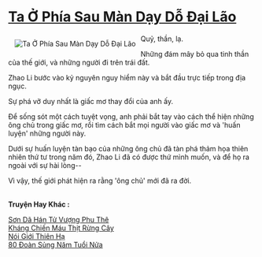 <a href="https://truyentiki.com/ta-o-phia-sau-man-day-do-dai-lao.33560/" title="Ta Ở Phía Sau Màn Dạy Dỗ Đại Lão"><h1>Ta Ở Phía Sau Màn Dạy Dỗ Đại Lão</h1></a><div style="display:table"><img align="right" style="float: left; padding: 10px;" src="https://truyentiki.com/a/img/str/src/ta-o-phia-sau-man-day-do-dai-lao-1591156736.jpg" alt="Ta Ở Phía Sau Màn Dạy Dỗ Đại Lão">Quỷ, thần, lạ. <p></p> Những đám mây bỏ qua tinh thần của thế giới, và những người đi trên trái đất. <p></p> Zhao Li bước vào kỷ nguyên nguy hiểm này và bắt đầu trực tiếp trong địa ngục. <p></p> Sự phá vỡ duy nhất là giấc mơ thay đổi của anh ấy. <p></p> Để sống sót một cách tuyệt vọng, anh phải bắt tay vào cách thể hiện những ông chủ trong giấc mơ, rồi tìm cách bắt mọi người vào giấc mơ và 'huấn luyện' những người này. <p></p> Dưới sự huấn luyện tàn bạo của những ông chủ đã tàn phá thảm họa thiên nhiên thứ tư trong năm đó, Zhao Li đã có được thứ mình muốn, và để họ ra ngoài với sự hài lòng-- <p></p> Vì vậy, thế giới phát hiện ra rằng 'ông chủ' mới đã ra đời.</div><p><br><b>Truyện Hay Khác :</b></p><a href="https://truyentiki.com/son-da-han-tu-vuong-phu-the.33559/" alt="Sơn Dã Hán Tử Vượng Phu Thê">Sơn Dã Hán Tử Vượng Phu Thê</a><br/><a href="https://github.com/nownovels/top500/tree/master/truyenhay/33538/" alt="Kháng Chiến Máu Thịt Rừng Cây">Kháng Chiến Máu Thịt Rừng Cây</a><br/><a href="https://github.com/nownovels/top500/tree/master/truyenhay/33666/" alt="Nói Giới Thiên Hạ">Nói Giới Thiên Hạ</a><br/><a href="https://github.com/nownovels/top500/tree/master/truyenhay/33809/" alt="80 Đoàn Sủng Năm Tuổi Nửa">80 Đoàn Sủng Năm Tuổi Nửa</a><br/>
